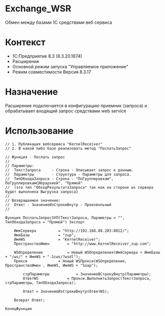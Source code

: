 # Exchange_WSR
Обмен между базами 1С средствами веб сервиса

# Контекст
+ 1С:Предприятие 8.3 (8.3.20.1674)
+ Расширение
+ Основной режим запуска "Управляемое приложение"
+ Режим совместимости Версия 8.3.17

# Назначение
Расширение подключается в конфигурацию приемник (запроса)
и обрабатывает входящий запрос средствами web service

# Использование
	// 1. Публикация вебсервиса "KernelReceiver"
	// 2. В какой либо базе реализовать метод "ПослатьЗапрос"

	// Функция - Послать запрос
	//
	// Параметры:
	//  ТекстЗапроса	 - Строка - Описывает запрос к данным.
	//  Параметры		 - Структура - Параметры для запроса.
	//  ТипОбходаЗапроса - Строка - "ПоГруппировкам", ПоГруппировкамСИерархией", "Прямой"
	//	(это тип "ОбходРезультатаЗапроса" так как на стороне ws сервера будет выполнена Выгрузка запроса)
	// 
	// Возвращаемое значение:
	//  Ответ - ЗначениеИзСтрокиВнутр - Произвольный
	//
	
	Функция ПослатьЗапросЗУП(ТекстЗапроса, Параметры = "", ТипОбходаЗапроса = "Прямой") Экспорт

		ИмяСервера 			= "http://192.168.88.203:8012/"; 
		ИмяБазы 			= "zup";
		ИмяWS 				= "KernelReceiver";
		ПространствоИмен 		= "http://www.KernelReceiver_zup.com";

		WSОпределение 			= Новый WSОпределения(ИмяСервера + ИмяБазы + "/ws/" + ИмяWS + ".1cws/?wsdl");
		Прокси 				= Новый WSПрокси(WSОпределение, ПространствоИмен , ИмяWS, ИмяWS + "Soap");
	    
    		стрПараметры 			= ЗначениеВСтрокуВнутр(Параметры);
    		ОтветWS 			= Прокси.ВыполнитьЗапрос(ТекстЗапроса, стрПараметры, ТипОбходаЗапроса);

    		Ответ = ЗначениеИзСтрокиВнутр(ОтветWS);   
	
		Возврат Ответ;
	
	КонецФункции
